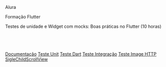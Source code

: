 Alura

Formação Flutter</br>

Testes de unidade e Widget com mocks: Boas práticas no Flutter (10 horas)
## <br />

[Documentação](https://docs.flutter.dev/testing)
[Teste Unit](https://docs.flutter.dev/cookbook/testing/unit/introduction)
[Teste Dart](https://pub.dev/packages/test)
[Teste Integração](https://docs.flutter.dev/cookbook/testing/integration/introduction)
[Teste Image HTTP](https://iiro.dev/image-network-widget-tests/)
[SigleChildScrollView](https://api.flutter.dev/flutter/widgets/SingleChildScrollView-class.html#widgets.SingleChildScrollView.1)